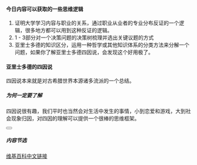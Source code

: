 #### 今日内容可以获取的一些思维逻辑

1. 证明大学学习内容与职业的关系，通过职业从业者的专业分布反证的一个逻辑，很多地方都可以用到这种反证的逻辑。
2. 1 - 3部分对一个决策问题的决策树梳理并选出关键议题的方式
3. 亚里士多德的知识区分，运用一种哲学或其他知识体系的分类方法来分解一个问题，如果你了解亚里士多德四因说，会发现这个好用极了。

<!--sec data-title="Studywith知识链接" data-id="section1" data-show=true ces-->

#### 亚里士多德的四因说

四因说本来就是对古希腊世界本源诸多流派的一个总结。

##### 为何一定要了解
四因说很有趣，我们平时也当然会对生活中发生的事情，小到恋爱和游戏，大到社会现象归因，对四因的理解可以提供一个很棒的思维框架。

<button class="section" target="section2" show="展开具体内容" hide="收起具体内容" ></button>

<!--endsec-->

<!--sec data-title="链接内容" aria-expanded="false" data-id="section2" data-show=false ces-->

##### 内容节选

[维基百科中文链接](https://zh.wikipedia.org/zh-hans/%E5%9B%9B%E5%9B%A0%E8%AA%AA)

<!--endsec-->